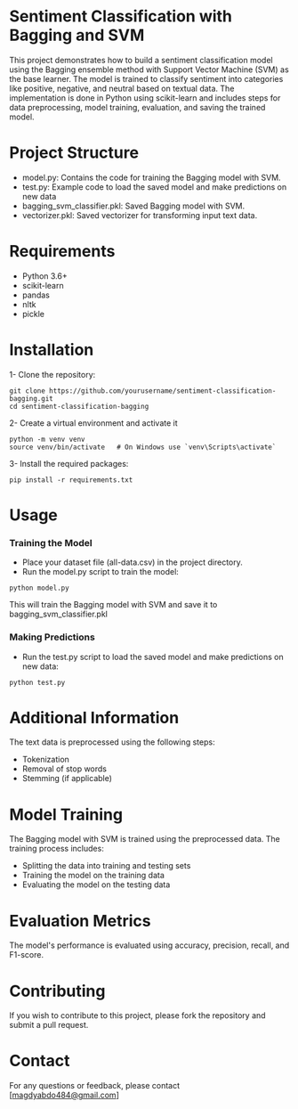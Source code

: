 # Sentiment Classification with Bagging and SVM
This project demonstrates how to build a sentiment classification model using the Bagging ensemble method with Support Vector Machine (SVM) as the base learner. The model is trained to classify sentiment into categories like positive, negative, and neutral based on textual data. The implementation is done in Python using scikit-learn and includes steps for data preprocessing, model training, evaluation, and saving the trained model.
# Project Structure
* model.py: Contains the code for training the Bagging model with SVM.
* test.py: Example code to load the saved model and make predictions on new data
* bagging_svm_classifier.pkl: Saved Bagging model with SVM.
* vectorizer.pkl: Saved vectorizer for transforming input text data.
# Requirements
* Python 3.6+
* scikit-learn
* pandas
* nltk
* pickle
# Installation
1- Clone the repository:
```
git clone https://github.com/yourusername/sentiment-classification-bagging.git
cd sentiment-classification-bagging
```
2- Create a virtual environment and activate it
```
python -m venv venv
source venv/bin/activate   # On Windows use `venv\Scripts\activate`
```
3- Install the required packages:
```
pip install -r requirements.txt
```
# Usage
### Training the Model
- Place your dataset file (all-data.csv) in the project directory.
- Run the model.py script to train the model:
```
python model.py
```
This will train the Bagging model with SVM and save it to bagging_svm_classifier.pkl
### Making Predictions
- Run the test.py script to load the saved model and make predictions on new data:
```
python test.py
```
# Additional Information
The text data is preprocessed using the following steps:
* Tokenization
* Removal of stop words
* Stemming (if applicable)
# Model Training
The Bagging model with SVM is trained using the preprocessed data. The training process includes:
* Splitting the data into training and testing sets
* Training the model on the training data
* Evaluating the model on the testing data
# Evaluation Metrics
The model's performance is evaluated using accuracy, precision, recall, and F1-score.
# Contributing
If you wish to contribute to this project, please fork the repository and submit a pull request.
# Contact
For any questions or feedback, please contact [magdyabdo484@gmail.com]
